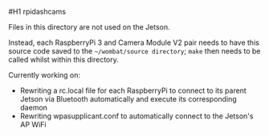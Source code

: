 #H1 rpidashcams

Files in this directory are not used on the Jetson. 

Instead, each RaspberryPi 3 and Camera Module V2 pair needs to have this source code saved to the `~/wombat/source directory`; `make` then needs to be called whilst within this directory.

Currently working on:
- Rewriting a rc.local file for each RaspberryPi to connect to its parent Jetson via Bluetooth automatically and execute its corresponding daemon
- Rewriting wpasupplicant.conf to automatically connect to the Jetson's AP WiFi
